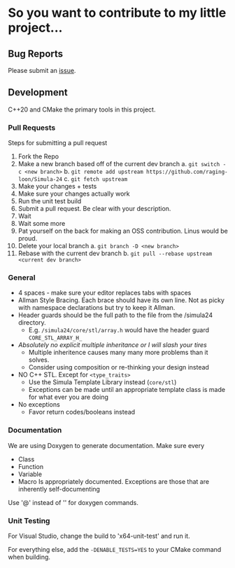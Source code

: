 # So you want to contribute to my little project...

## Bug Reports

Please submit an [issue](https://github.com/raging-loon/Simula-24/issues).

## Development

C++20 and CMake the primary tools in this project.

### Pull Requests
Steps for submitting a pull request
1. Fork the Repo
2. Make a new branch based off of the current dev branch
    a. `git switch -c <new branch>`
    b. `git remote add upstream https://github.com/raging-loon/Simula-24`
    c. `git fetch upstream`
3. Make your changes + tests
4. Make sure your changes actually work
5. Run the unit test build
6. Submit a pull request. Be clear with your description.
7. Wait
7. Wait some more
8. Pat yourself on the back for making an OSS contribution. Linus would be proud.9. Delete your local branch
    a. `git branch -D <new branch>`
10. Rebase with the current dev branch
    b. `git pull --rebase upstream <current dev branch>`
### General

- 4 spaces - make sure your editor replaces tabs with spaces
- Allman Style Bracing. Each brace should have its own line. 
    Not as picky with namespace declarations but try to keep it Allman.
- Header guards should be the full path to the file from the /simula24 directory.
    -   E.g. `/simula24/core/stl/array.h` would have the header guard `CORE_STL_ARRAY_H_`
- *Absolutely no explicit multiple inheritance or I will slash your tires*
    -  Multiple inheritence causes many many more problems than it solves. 
    -  Consider using composition or re-thinking your design instead
- NO C++ STL. Except for `<type_traits>`
    - Use the Simula Template Library instead (`core/stl`)
    - Exceptions can be made until an appropriate template class is made for what ever you are doing
- No exceptions
    - Favor return codes/booleans instead

### Documentation
We are using Doxygen to generate documentation. 
Make sure every 
- Class
- Function
- Variable
- Macro
Is appropriately documented. Exceptions are those that are inherently self-documenting

Use '@' instead of '\' for doxygen commands.

### Unit Testing

For Visual Studio, change the build to 'x64-unit-test' and run it.

For everything else, add the `-DENABLE_TESTS=YES` to your CMake command when building.

